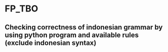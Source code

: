 # FP_TBO
## Checking correctness of indonesian grammar by using python program and available rules (exclude indonesian syntax)
